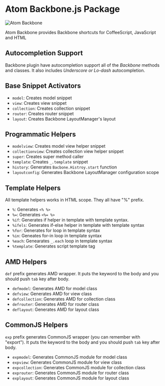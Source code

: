 # Atom Backbone.js Package

![Atom Backbone](https://dl.dropboxusercontent.com/u/20947008/webbox/atom/atom-backbone.gif)

Atom Backbone provides Backbone shortcuts for CoffeeScript, JavaScript and HTML

## Autocompletion Support

Backbone plugin have autocompletion support all of the *Backbone* methods and classes.
It also includes *Underscore or Lo-dash* autocompletion.

## Base Snippet Activators

  - `model`: Creates model snippet
  - `view`: Creates view snippet
  - `collection`: Creates collection snippet
  - `router`: Creates router snippet
  - `layout`: Creates Backbone LayoutManager's layout

## Programmatic Helpers

  - `modelview`: Creates model view helper snippet
  - `collectionview`: Creates collection view helper snippet
  - `super`: Creates super method caller
  - `template`: Creates `_.template` snippet
  - `history`: Generates `Bacbone.Histroy.start` function
  - `layoutconfig`: Generates Backbone LayoutManager configuration scope

## Template Helpers

All template helpers works in HTML scope. They all have "%" prefix.

  - `%`: Generates `<% %>`
  - `%=`: Generates `<%= %>`
  - `%if`: Generates if helper in template with template syntax.
  - `%ifels`: Generates if-else helper in template with template syntax
  - `%for`: Generates for loop in template syntax
  - `%in`: Geneates for-in loop in template syntax
  - `%each`: Genearates `_.each` loop in template syntax
  - `%template`: Generates script template tag

## AMD Helpers

`def` prefix generates AMD wrapper. It puts the keyword to the body and
you should push `tab` key after body.

  - `defmodel`: Generates AMD for model class
  - `defview`: Generates AMD for view class
  - `defcollection`: Generates AMD for collection class
  - `defrouter`: Generates AMD for router class
  - `deflayout`: Generates AMD for layout class

## CommonJS Helpers

`exp` prefix generates CommonJS wrapper (you can remember with "export"). It puts the keyword to the body and
you should push `tab` key after body.

  - `expmodel`: Generates CommonJS module for model class
  - `expview`: Generates CommonJS module for view class
  - `expcollection`: Generates CommonJS module for collection class
  - `exprouter`: Generates CommonJS module for router class
  - `explayout`: Generates CommonJS module for layout class
